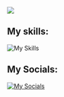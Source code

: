 ![](https://komarev.com/ghpvc/?username=so1eax&color=grey)

## My skills:
![My Skills](https://skillicons.dev/icons?i=cpp,cs,lua,js,html,css)

## My Socials:
[![My Socials](https://skillicons.dev/icons?i=discord)](https://discord.com/users/1144070624692666439)
